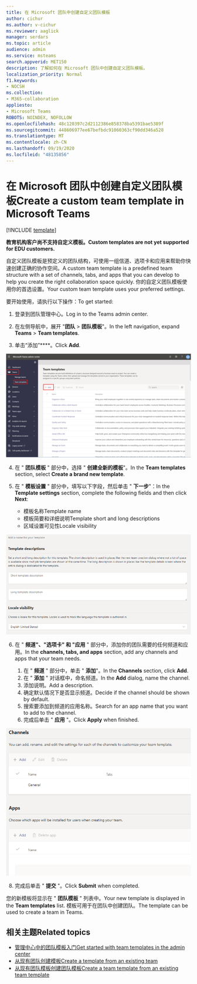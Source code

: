 ```yaml
---
title: 在 Microsoft 团队中创建自定义团队模板
author: cichur
ms.author: v-cichur
ms.reviewer: aaglick
manager: serdars
ms.topic: article
audience: admin
ms.service: msteams
search.appverid: MET150
description: 了解如何在 Microsoft 团队中创建自定义团队模板。
localization_priority: Normal
f1.keywords:
- NOCSH
ms.collection:
- M365-collaboration
appliesto:
- Microsoft Teams
ROBOTS: NOINDEX, NOFOLLOW
ms.openlocfilehash: 48c120397c2d2112386e858378ba5391bae5389f
ms.sourcegitcommit: 448606977ee67befbdc91060363cf90dd346a528
ms.translationtype: MT
ms.contentlocale: zh-CN
ms.lasthandoff: 09/19/2020
ms.locfileid: "48135856"
---
```

# <a name="create-a-custom-team-template-in-microsoft-teams"></a><span data-ttu-id="a22fb-103">在 Microsoft 团队中创建自定义团队模板</span><span class="sxs-lookup"><span data-stu-id="a22fb-103">Create a custom team template in Microsoft Teams</span></span>

[!INCLUDE [template](includes/preview-feature.md)]

<span data-ttu-id="a22fb-104">**教育机构客户尚不支持自定义模板。**</span><span class="sxs-lookup"><span data-stu-id="a22fb-104">**Custom templates are not yet supported for EDU customers.**</span></span>

<span data-ttu-id="a22fb-105">自定义团队模板是预定义的团队结构，可使用一组信道、选项卡和应用来帮助你快速创建正确的协作空间。</span><span class="sxs-lookup"><span data-stu-id="a22fb-105">A custom team template is a predefined team structure with a set of channels, tabs, and apps that you can develop to help you create the right collaboration space quickly.</span></span> <span data-ttu-id="a22fb-106">你的自定义团队模板使用你的首选设置。</span><span class="sxs-lookup"><span data-stu-id="a22fb-106">Your custom team template uses your preferred settings.</span></span>  

<span data-ttu-id="a22fb-107">要开始使用，请执行以下操作：</span><span class="sxs-lookup"><span data-stu-id="a22fb-107">To get started:</span></span>

1. <span data-ttu-id="a22fb-108">登录到团队管理中心。</span><span class="sxs-lookup"><span data-stu-id="a22fb-108">Log in to the Teams admin center.</span></span>

2. <span data-ttu-id="a22fb-109">在左侧导航中，展开 "**团队**  >  **团队模板**"。</span><span class="sxs-lookup"><span data-stu-id="a22fb-109">In the left navigation, expand **Teams** > **Team templates**.</span></span>

3. <span data-ttu-id="a22fb-110">单击“添加”\*\*\*\*。</span><span class="sxs-lookup"><span data-stu-id="a22fb-110">Click **Add**.</span></span>

!["团队模板" 对话框的图像，其中突出显示了 "添加"。](media/team-templates-new.png)

4. <span data-ttu-id="a22fb-112">在 " **团队模板** " 部分中，选择 " **创建全新的模板**"。</span><span class="sxs-lookup"><span data-stu-id="a22fb-112">In the **Team templates** section, select **Create a brand new template**.</span></span>

5. <span data-ttu-id="a22fb-113">在 " **模板设置** " 部分中，填写以下字段，然后单击 " **下一步**"：</span><span class="sxs-lookup"><span data-stu-id="a22fb-113">In the **Template settings** section, complete the following fields and then click **Next**:</span></span>
    - <span data-ttu-id="a22fb-114">模板名称</span><span class="sxs-lookup"><span data-stu-id="a22fb-114">Template name</span></span>
    - <span data-ttu-id="a22fb-115">模板简要和详细说明</span><span class="sxs-lookup"><span data-stu-id="a22fb-115">Template short and long descriptions</span></span>
    - <span data-ttu-id="a22fb-116">区域设置可见性</span><span class="sxs-lookup"><span data-stu-id="a22fb-116">Locale visibility</span></span>  

!["团队模板设置命名" 对话框的图像。](media/template-add-a-name.png)

6. <span data-ttu-id="a22fb-118">在 " **频道"、"选项卡" 和 "应用** " 部分中，添加你的团队需要的任何频道和应用。</span><span class="sxs-lookup"><span data-stu-id="a22fb-118">In the **channels, tabs, and apps** section, add any channels and apps that your team needs.</span></span>

    1. <span data-ttu-id="a22fb-119">在 " **频道** " 部分中，单击 " **添加**"。</span><span class="sxs-lookup"><span data-stu-id="a22fb-119">In the **Channels** section, click **Add**.</span></span>
    2. <span data-ttu-id="a22fb-120">在 " **添加** " 对话框中，命名频道。</span><span class="sxs-lookup"><span data-stu-id="a22fb-120">In the **Add** dialog, name the channel.</span></span>
    3. <span data-ttu-id="a22fb-121">添加说明。</span><span class="sxs-lookup"><span data-stu-id="a22fb-121">Add a description.</span></span>
    4. <span data-ttu-id="a22fb-122">确定默认情况下是否显示频道。</span><span class="sxs-lookup"><span data-stu-id="a22fb-122">Decide if the channel should be shown by default.</span></span>
    5. <span data-ttu-id="a22fb-123">搜索要添加到频道的应用名称。</span><span class="sxs-lookup"><span data-stu-id="a22fb-123">Search for an app name that you want to add to the channel.</span></span>
    6. <span data-ttu-id="a22fb-124">完成后单击 " **应用** "。</span><span class="sxs-lookup"><span data-stu-id="a22fb-124">Click **Apply** when finished.</span></span>

![团队模板频道、选项卡和应用屏幕的图像。](media/template-channels-tabs-apps.png)

8. <span data-ttu-id="a22fb-126">完成后单击 " **提交** "。</span><span class="sxs-lookup"><span data-stu-id="a22fb-126">Click **Submit** when completed.</span></span>

<span data-ttu-id="a22fb-127">您的新模板将显示在 " **团队模板** " 列表中。</span><span class="sxs-lookup"><span data-stu-id="a22fb-127">Your new template is displayed in the **Team templates** list.</span></span> <span data-ttu-id="a22fb-128">模板可用于在团队中创建团队。</span><span class="sxs-lookup"><span data-stu-id="a22fb-128">The template can be used to create a team in Teams.</span></span>

## <a name="related-topics"></a><span data-ttu-id="a22fb-129">相关主题</span><span class="sxs-lookup"><span data-stu-id="a22fb-129">Related topics</span></span>

- [<span data-ttu-id="a22fb-130">管理中心中的团队模板入门</span><span class="sxs-lookup"><span data-stu-id="a22fb-130">Get started with team templates in the admin center</span></span>](get-started-with-teams-templates-in-the-admin-console.md)
- [<span data-ttu-id="a22fb-131">从现有团队创建模板</span><span class="sxs-lookup"><span data-stu-id="a22fb-131">Create a template from an existing team</span></span>](create-template-from-existing-team.md)
- [<span data-ttu-id="a22fb-132">从现有团队模板创建团队模板</span><span class="sxs-lookup"><span data-stu-id="a22fb-132">Create a team template from an existing team template</span></span>](create-template-from-existing-template.md)
